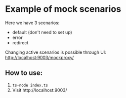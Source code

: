 # Example of mock scenarios

Here we have 3 scenarios:
 * default (don't need to set up)
 * error
 * redirect

Changing active scenarios is possible through UI: [http://localhost:9003/mockproxy/](http://localhost:9003/mockproxy/)

## How to use:

1. `ts-node index.ts`
2. Visit http://localhost:9003/
